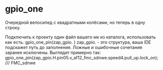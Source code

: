 # gpio_one
Очередной велосипед с квадратными колёсами, но теперь в одну строку.

Подключить к проекту один файл вашего мк из каталога, использовать как есть.
gpio_one_pin(zap_gpio.   )
zap_gpio. - это структура, ваша IDE подскажет путь до заполнения. 
Ложные и ошибочные сочетания заранее исключены. Выглядит примерно так:
gpio_one_pin(zap_gpio.H.pin05.v_af12_fmc_sdnwe.speed4.pull_up.lock_on);            /// FMC_sdnwe
